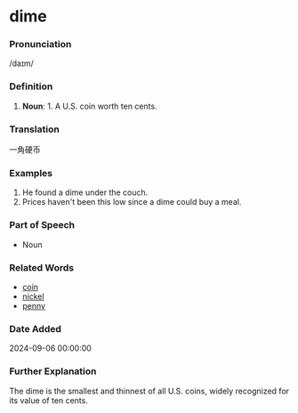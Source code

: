 # dime
### Pronunciation
/daɪm/
### Definition
1. **Noun**: 1. A U.S. coin worth ten cents.
### Translation
一角硬币
### Examples
1. He found a dime under the couch.
2. Prices haven't been this low since a dime could buy a meal.
### Part of Speech
- Noun
### Related Words
- [coin](coin.md)
- [nickel](nickel.md)
- [penny](penny.md)
### Date Added
2024-09-06 00:00:00

### Further Explanation
The dime is the smallest and thinnest of all U.S. coins, widely recognized for its value of ten cents.